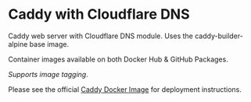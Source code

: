 # Caddy with Cloudflare DNS
Caddy web server with Cloudflare DNS module. Uses the caddy-builder-alpine base image.

Container images available on both Docker Hub & GitHub Packages.

*Supports image tagging*. 

Please see the official [Caddy Docker Image](https://hub.docker.com/_/caddy) for deployment instructions.
